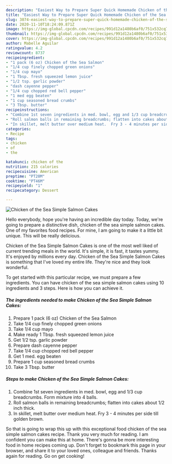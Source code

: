 ```yaml
---
description: "Easiest Way to Prepare Super Quick Homemade Chicken of the Sea Simple Salmon Cakes"
title: "Easiest Way to Prepare Super Quick Homemade Chicken of the Sea Simple Salmon Cakes"
slug: 3074-easiest-way-to-prepare-super-quick-homemade-chicken-of-the-sea-simple-salmon-cakes
date: 2020-11-10T18:24:09.871Z
image: https://img-global.cpcdn.com/recipes/991d12a1480b6af0/751x532cq70/chicken-of-the-sea-simple-salmon-cakes-recipe-main-photo.jpg
thumbnail: https://img-global.cpcdn.com/recipes/991d12a1480b6af0/751x532cq70/chicken-of-the-sea-simple-salmon-cakes-recipe-main-photo.jpg
cover: https://img-global.cpcdn.com/recipes/991d12a1480b6af0/751x532cq70/chicken-of-the-sea-simple-salmon-cakes-recipe-main-photo.jpg
author: Mabelle Aguilar
ratingvalue: 4.2
reviewcount: 8737
recipeingredient:
- "1 pack (6 oz) Chicken of the Sea Salmon"
- "1/4 cup finely chopped green onions"
- "1/4 cup mayo"
- "1 Tbsp. fresh squeezed lemon juice"
- "1/2 tsp. garlic powder"
- "dash cayenne pepper"
- "1/4 cup chopped red bell pepper"
- "1 med egg beaten"
- "1 cup seasoned bread crumbs"
- "3 Tbsp. butter"
recipeinstructions:
- "Combine 1st seven ingredients in med. bowl, egg and 1/3 cup breadcrumbs.  Form mixture into 4 balls."
- "Roll salmon balls in remaining breadcrumbs; flatten into cakes about 1/2 inch thick."
- "In skillet, melt butter over medium heat.  Fry 3 - 4 minutes per side till golden brown."
categories:
- Recipe
tags:
- chicken
- of
- the

katakunci: chicken of the 
nutrition: 215 calories
recipecuisine: American
preptime: "PT20M"
cooktime: "PT46M"
recipeyield: "1"
recipecategory: Dessert

---
```



![Chicken of the Sea Simple Salmon Cakes](https://img-global.cpcdn.com/recipes/991d12a1480b6af0/751x532cq70/chicken-of-the-sea-simple-salmon-cakes-recipe-main-photo.jpg)

Hello everybody, hope you're having an incredible day today. Today, we're going to prepare a distinctive dish, chicken of the sea simple salmon cakes. One of my favorites food recipes. For mine, I am going to make it a little bit unique. This will be really delicious.



Chicken of the Sea Simple Salmon Cakes is one of the most well liked of current trending meals in the world. It's simple, it is fast, it tastes yummy. It's enjoyed by millions every day. Chicken of the Sea Simple Salmon Cakes is something that I've loved my entire life. They're nice and they look wonderful.


To get started with this particular recipe, we must prepare a few ingredients. You can have chicken of the sea simple salmon cakes using 10 ingredients and 3 steps. Here is how you can achieve it.

<!--inarticleads1-->

##### The ingredients needed to make Chicken of the Sea Simple Salmon Cakes:

1. Prepare 1 pack (6 oz) Chicken of the Sea Salmon
1. Take 1/4 cup finely chopped green onions
1. Take 1/4 cup mayo
1. Make ready 1 Tbsp. fresh squeezed lemon juice
1. Get 1/2 tsp. garlic powder
1. Prepare dash cayenne pepper
1. Take 1/4 cup chopped red bell pepper
1. Get 1 med. egg beaten
1. Prepare 1 cup seasoned bread crumbs
1. Take 3 Tbsp. butter




<!--inarticleads2-->

##### Steps to make Chicken of the Sea Simple Salmon Cakes:

1. Combine 1st seven ingredients in med. bowl, egg and 1/3 cup breadcrumbs.  Form mixture into 4 balls.
1. Roll salmon balls in remaining breadcrumbs; flatten into cakes about 1/2 inch thick.
1. In skillet, melt butter over medium heat.  Fry 3 - 4 minutes per side till golden brown.




So that is going to wrap this up with this exceptional food chicken of the sea simple salmon cakes recipe. Thank you very much for reading. I am confident you can make this at home. There's gonna be more interesting food in home recipes coming up. Don't forget to bookmark this page in your browser, and share it to your loved ones, colleague and friends. Thanks again for reading. Go on get cooking!
